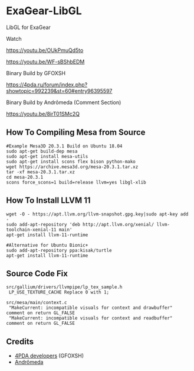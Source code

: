 # ExaGear-LibGL
 LibGL for ExaGear

Watch

https://youtu.be/OUkPmuQd5to

https://youtu.be/WF-sBShbEDM

Binary Build by GFOXSH

https://4pda.ru/forum/index.php?showtopic=992239&st=60#entry96395597

Binary Build by Andrômeda (Comment Section)

https://youtu.be/8irT01SMc2Q

## How To Compiling Mesa from Source
    #Example Mesa3D 20.3.1 Build on Ubuntu 18.04
    sudo apt-get build-dep mesa
    sudo apt-get install mesa-utils
    sudo apt-get install scons flex bison python-mako
    wget https://archive.mesa3d.org/mesa-20.3.1.tar.xz
    tar -xf mesa-20.3.1.tar.xz
    cd mesa-20.3.1
    scons force_scons=1 build=release llvm=yes libgl-xlib


## How To Install LLVM 11
    wget -O - https://apt.llvm.org/llvm-snapshot.gpg.key|sudo apt-key add -
    sudo add-apt-repository 'deb http://apt.llvm.org/xenial/ llvm-toolchain-xenial-11 main'
    apt-get install llvm-11-runtime
    
    #Alternative for Ubuntu Bionic+
    sudo add-apt-repository ppa:kisak/turtle
    apt-get install llvm-11-runtime

## Source Code Fix
    src/gallium/drivers/llvmpipe/lp_tex_sample.h
     LP_USE_TEXTURE_CACHE Replace 0 with 1;
     
    src/mesa/main/context.c
     "MakeCurrent: incompatible visuals for context and drawbuffer" comment on return GL_FALSE 
     "MakeCurrent: incompatible visuals for context and readbuffer" comment on return GL_FALSE

## Credits
- [4PDA developers](https://4pda.ru/forum/index.php?showtopic=804309&st=6840#entry96039823) (GFOXSH)
- [Andrômeda](https://www.youtube.com/channel/UC_RTNrFpw0DfjKP__CAoEnw)
